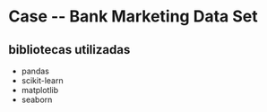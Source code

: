 # Case -- Bank Marketing Data Set
## bibliotecas utilizadas
* pandas
* scikit-learn
* matplotlib
* seaborn